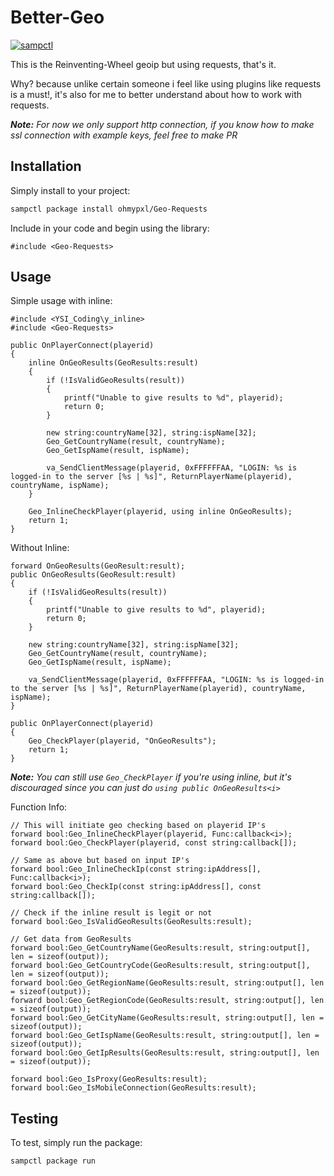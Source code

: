 # Better-Geo

[![sampctl](https://img.shields.io/badge/sampctl-Geo--Requests-2f2f2f.svg?style=for-the-badge)](https://github.com/ohmypxl/Geo-Requests)

This is the Reinventing-Wheel geoip but using requests, that's it.

Why? because unlike certain someone i feel like using plugins like requests is a must!, it's also for me to better understand about how to work with requests.

***Note:** For now we only support http connection, if you know how to make ssl connection with example keys, feel free to make PR*

## Installation

Simply install to your project:

```bash
sampctl package install ohmypxl/Geo-Requests
```

Include in your code and begin using the library:

```pawn
#include <Geo-Requests>
```

## Usage

Simple usage with inline:
```pawn
#include <YSI_Coding\y_inline>
#include <Geo-Requests>

public OnPlayerConnect(playerid)
{
	inline OnGeoResults(GeoResults:result)
	{
		if (!IsValidGeoResults(result))
		{
			printf("Unable to give results to %d", playerid);
			return 0;
		}

		new string:countryName[32], string:ispName[32];
		Geo_GetCountryName(result, countryName);
		Geo_GetIspName(result, ispName);

		va_SendClientMessage(playerid, 0xFFFFFFAA, "LOGIN: %s is logged-in to the server [%s | %s]", ReturnPlayerName(playerid), countryName, ispName);
	}

	Geo_InlineCheckPlayer(playerid, using inline OnGeoResults);
	return 1;
}
```

Without Inline:
```pawn
forward OnGeoResults(GeoResult:result);
public OnGeoResults(GeoResult:result)
{
	if (!IsValidGeoResults(result))
	{
		printf("Unable to give results to %d", playerid);
		return 0;
	}

	new string:countryName[32], string:ispName[32];
	Geo_GetCountryName(result, countryName);
	Geo_GetIspName(result, ispName);

	va_SendClientMessage(playerid, 0xFFFFFFAA, "LOGIN: %s is logged-in to the server [%s | %s]", ReturnPlayerName(playerid), countryName, ispName);
}

public OnPlayerConnect(playerid)
{
	Geo_CheckPlayer(playerid, "OnGeoResults");
	return 1;
}
```

***Note:** You can still use `Geo_CheckPlayer` if you're using inline, but it's discouraged since you can just do `using public OnGeoResults<i>`*

Function Info:
```pawn
// This will initiate geo checking based on playerid IP's
forward bool:Geo_InlineCheckPlayer(playerid, Func:callback<i>);
forward bool:Geo_CheckPlayer(playerid, const string:callback[]);

// Same as above but based on input IP's
forward bool:Geo_InlineCheckIp(const string:ipAddress[], Func:callback<i>);
forward bool:Geo_CheckIp(const string:ipAddress[], const string:callback[]);

// Check if the inline result is legit or not
forward bool:Geo_IsValidGeoResults(GeoResults:result);

// Get data from GeoResults
forward bool:Geo_GetCountryName(GeoResults:result, string:output[], len = sizeof(output));
forward bool:Geo_GetCountryCode(GeoResults:result, string:output[], len = sizeof(output));
forward bool:Geo_GetRegionName(GeoResults:result, string:output[], len = sizeof(output));
forward bool:Geo_GetRegionCode(GeoResults:result, string:output[], len = sizeof(output));
forward bool:Geo_GetCityName(GeoResults:result, string:output[], len = sizeof(output));
forward bool:Geo_GetIspName(GeoResults:result, string:output[], len = sizeof(output));
forward bool:Geo_GetIpResults(GeoResults:result, string:output[], len = sizeof(output));

forward bool:Geo_IsProxy(GeoResults:result);
forward bool:Geo_IsMobileConnection(GeoResults:result);
```

## Testing


To test, simply run the package:

```bash
sampctl package run
```
